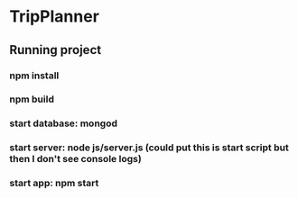 # TripPlanner

## Running project
### npm install
### npm build
### start database: mongod
### start server: node js/server.js (could put this is start script but then I don't see console logs)
### start app: npm start
